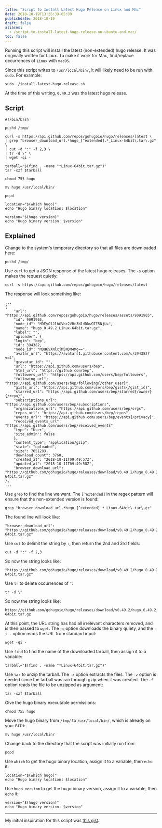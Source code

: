 ```yaml
---
title: "Script to Install Latest Hugo Release on Linux and Mac"
date: 2018-10-19T13:36:39-05:00
publishdate: 2018-10-19
draft: false
aliases:
  - /script-to-install-latest-hugo-release-on-ubuntu-and-mac/
toc: false
---
```


Running this script will install the latest (non-extended) hugo release. It was originally written for Linux. To make it work for Mac, find/replace occurrences of `Linux` with `macOS`.

Since this script writes to `/usr/local/bin/`, it will likely need to be run with `sudo`. For example:

```
sudo ./install-latest-hugo-release.sh
```

At the time of this writing, `0.49.2` was the latest hugo release.

## Script

```
#!/bin/bash

pushd /tmp/

curl -s https://api.github.com/repos/gohugoio/hugo/releases/latest \
| grep "browser_download_url.*hugo_[^extended].*_Linux-64bit\.tar\.gz" \
| cut -d ":" -f 2,3 \
| tr -d \" \
| wget -qi -

tarball="$(find . -name "*Linux-64bit.tar.gz")"
tar -xzf $tarball

chmod 755 hugo

mv hugo /usr/local/bin/

popd

location="$(which hugo)"
echo "Hugo binary location: $location"

version="$(hugo version)"
echo "Hugo binary version: $version"
```

## Explained

Change to the system's temporary directory so that all files are downloaded here:

```
pushd /tmp/
```

Use `curl` to get a JSON response of the latest hugo releases. The `-s` option makes the request quietly:

```
curl -s https://api.github.com/repos/gohugoio/hugo/releases/latest
```

The response will look something like:

```
...
{
    "url": "https://api.github.com/repos/gohugoio/hugo/releases/assets/9091965",
    "id": 9091965,
    "node_id": "MDEyOlJlbGVhc2VBc3NldDkwOTE5NjU=",
    "name": "hugo_0.49.2_Linux-64bit.tar.gz",
    "label": "",
    "uploader": {
    "login": "bep",
    "id": 394382,
    "node_id": "MDQ6VXNlcjM5NDM4Mg==",
    "avatar_url": "https://avatars1.githubusercontent.com/u/394382?v=4",
    "gravatar_id": "",
    "url": "https://api.github.com/users/bep",
    "html_url": "https://github.com/bep",
    "followers_url": "https://api.github.com/users/bep/followers",
    "following_url": "https://api.github.com/users/bep/following{/other_user}",
    "gists_url": "https://api.github.com/users/bep/gists{/gist_id}",
    "starred_url": "https://api.github.com/users/bep/starred{/owner}{/repo}",
    "subscriptions_url": "https://api.github.com/users/bep/subscriptions",
    "organizations_url": "https://api.github.com/users/bep/orgs",
    "repos_url": "https://api.github.com/users/bep/repos",
    "events_url": "https://api.github.com/users/bep/events{/privacy}",
    "received_events_url": "https://api.github.com/users/bep/received_events",
    "type": "User",
    "site_admin": false
    },
    "content_type": "application/gzip",
    "state": "uploaded",
    "size": 7651283,
    "download_count": 3760,
    "created_at": "2018-10-11T09:49:57Z",
    "updated_at": "2018-10-11T09:49:58Z",
    "browser_download_url": "https://github.com/gohugoio/hugo/releases/download/v0.49.2/hugo_0.49.2_Linux-64bit.tar.gz"
},
...
```

Use `grep` to find the line we want. The `[^extended]` in the regex pattern will ensure that the non-extended version is found:

```
grep "browser_download_url.*hugo_[^extended].*_Linux-64bit\.tar\.gz"
```

The found line will look like:

```
"browser_download_url": "https://github.com/gohugoio/hugo/releases/download/v0.49.2/hugo_0.49.2_Linux-64bit.tar.gz"
```

Use `cut` to delimit the string by `:`, then return the 2nd and 3rd fields:

```
cut -d ":" -f 2,3
```

So now the string looks like:

```
"https://github.com/gohugoio/hugo/releases/download/v0.49.2/hugo_0.49.2_Linux-64bit.tar.gz"
```

Use `tr` to delete occurrences of `"`:

```
tr -d \"
```

So now the string looks like:

```
https://github.com/gohugoio/hugo/releases/download/v0.49.2/hugo_0.49.2_Linux-64bit.tar.gz
```

At this point, the URL string has had all irrelevant characters removed, and is then passed to `wget`. The `-q` option downloads the binary quiety, and the `-i -` option reads the URL from standard input:

```
wget -qi -
```

Use `find` to find the name of the downloaded tarball, then assign it to a variable:

```
tarball="$(find . -name "*Linux-64bit.tar.gz")"
```

Use `tar` to unzip the tarball. The `-x` option extracts the files. The `-z` option is needed since the tarball was ran through gzip when it was created. The `-f` option reads the file to be unzipped as argument:

```
tar -xzf $tarball
```

Give the hugo binary executable permissions:

```
chmod 755 hugo
```

Move the hugo binary from `/tmp/` to `/usr/local/bin/`, which is already on your `PATH`:

```
mv hugo /usr/local/bin/
```

Change back to the directory that the script was initially run from:

```
popd
```

Use `which` to get the hugo binary location, assign it to a variable, then `echo` it:

```
location="$(which hugo)"
echo "Hugo binary location: $location"
```

Use `hugo version` to get the hugo binary version, assign it to a variable, then `echo` it:

```
version="$(hugo version)"
echo "Hugo binary version: $version"
```

---

My initial inspiration for this script was [this gist](https://gist.github.com/steinwaywhw/a4cd19cda655b8249d908261a62687f8).
